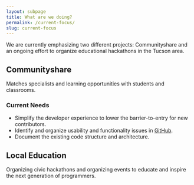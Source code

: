 ```yaml
---
layout: subpage
title: What are we doing?
permalink: /current-focus/
slug: current-focus
---
```


<div class="col-lg-10">
We are currently emphasizing two different projects: Communityshare and
an ongoing effort to organize educational hackathons in the Tucson area.

## Communityshare

Matches specialists and learning opportunities with students and classrooms.

### Current Needs
 - Simplify the developer experience to lower the barrier-to-entry for new contributors.
 - Identify and organize usability and functionality issues in [GitHub](github.com/communityshare/communityshare/issues).
 - Document the existing code structure and architecture.

## Local Education

Organizing civic hackathons and organizing events to educate and inspire
the next generation of programmers.

</div>
